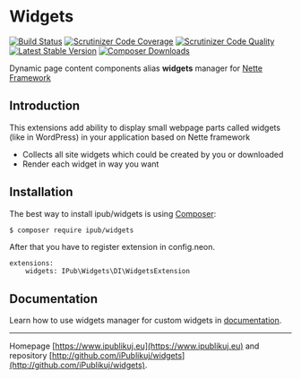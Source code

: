 # Widgets

[![Build Status](https://img.shields.io/travis/iPublikuj/widgets.svg?style=flat-square)](https://travis-ci.org/iPublikuj/widgets)
[![Scrutinizer Code Coverage](https://img.shields.io/scrutinizer/coverage/g/iPublikuj/widgets.svg?style=flat-square)](https://scrutinizer-ci.com/g/iPublikuj/widgets/?branch=master)
[![Scrutinizer Code Quality](https://img.shields.io/scrutinizer/g/iPublikuj/widgets.svg?style=flat-square)](https://scrutinizer-ci.com/g/iPublikuj/widgets/?branch=master)
[![Latest Stable Version](https://img.shields.io/packagist/v/ipub/widgets.svg?style=flat-square)](https://packagist.org/packages/ipub/widgets)
[![Composer Downloads](https://img.shields.io/packagist/dt/ipub/widgets.svg?style=flat-square)](https://packagist.org/packages/ipub/widgets)

Dynamic page content components alias **widgets** manager for [Nette Framework](http://nette.org/)

## Introduction

This extensions add ability to display small webpage parts called widgets (like in WordPress) in your application based on Nette framework

* Collects all site widgets which could be created by you or downloaded
* Render each widget in way you want

## Installation

The best way to install ipub/widgets is using [Composer](http://getcomposer.org/):

```sh
$ composer require ipub/widgets
```

After that you have to register extension in config.neon.

```neon
extensions:
	widgets: IPub\Widgets\DI\WidgetsExtension
```

## Documentation

Learn how to use widgets manager for custom widgets in [documentation](https://github.com/iPublikuj/widgets/blob/master/docs/en/index.md).

***
Homepage [https://www.ipublikuj.eu](https://www.ipublikuj.eu) and repository [http://github.com/iPublikuj/widgets](http://github.com/iPublikuj/widgets).
